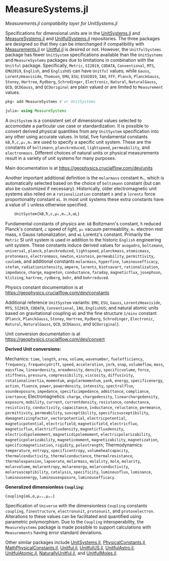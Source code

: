# MeasureSystems.jl

*Measurements.jl compatibility layer for UnitSystems.jl*

Specifications for dimensional units are in the [UnitSystems.jl](https://github.com/chakravala/UnitSystems.jl) and [MeasureSystems.jl](https://github.com/chakravala/MeasureSystems.jl) and [UnitfulSystems.jl](https://github.com/chakravala/UnitfulSystems.jl) repositories.
The three packages are designed so that they can be interchanged if compatibility with [Measurements.jl](https://github.com/JuliaPhysics/Measurements.jl) or [Unitful.jl](https://github.com/PainterQubits/Unitful.jl) is desired or not.
However, the `UnitfulSystems` package has fewer `UnitSystem` specifications available than the `UnitSystems` and `MeasureSystems` packages due to limitations in combination with the `Unitful` package.
Specifically, `Metric`, `SI2019`, `CODATA`, `Conventional`, `MTS`, `EMU2019`, `English`, and `EnglishUS` can have `Unitful` values; while `Gauss`, `LorentzHeaviside`, `Thomson`, `EMU`, `ESU`, `ESU2019`, `IAU`, `FFF`, `Planck`, `PlanckGauss`, `Stoney`, `Hartree`, `Rydberg`, `Schrodinger`, `Electronic`, `Natural`, `NaturalGauss`, `QCD`, `QCDGauss`, and `QCDoriginal` are plain valued or are limited to `Measurement` values.

```Julia
pkg> add MeasureSystems # or UnitSystems

julia> using MeasureSystems
```

A `UnitSystem` is a consistent set of dimensional values selected to accomodate a particular use case or standardization.
It is possible to convert derived physical quantities from any `UnitSystem` specification into any other using accurate values.
In total, five fundamental constants `kB,ħ,𝘤,μ₀,mₑ` are used to specify a specific unit system.
These are the constants of `boltzmann`, `planckreduced`, `lightspeed`, `permeability`, and `electronmass`.
Different choices of natural units or physical measurements result in a variety of unit systems for many purposes.

Main documentation is at https://geophysics.crucialflow.com/dev/units

Another important additional definition is the `molarmass` constant `Mᵤ`, which is automatically selected based on the choice of `boltzmann` constant (but can also be customized if necessary).
Historically, older electromagnetic unit systems also relied on a `rationalization` constant `λ` and a `lorentz` force proportionality constant `αL`.
In most unit systems these extra constants have a value of `1` unless otherwise specified.

```Julia
    UnitSystem{kB,ħ,𝘤,μ₀,mₑ,λ,αL}
```

Fundamental constants of physics are: `kB` Boltzmann's constant, `ħ` reduced Planck's constant, `𝘤` speed of light, `μ₀` vacuum permeability, `mₑ` electron rest mass, `λ` Gauss rationalization, and `αL` Lorentz's constant.
Primarily the `Metric` SI unit system is used in addition to the historic `English` engineering unit system.
These constants induce derived values for `avogadro`, `boltzmann`, `universal`, `planck`, `planckreduced`, `lightspeed`, `planckmass`, `atomicmass`, `protonmass`, `electronmass`, `newton`, `einstein`, `permeability`, `permittivity`, `coulomb`, and
additional constants `molarmass`, `hyperfine`, `luminousefficacy`, `stefan`, `radiationintensity`, `ampere`, `lorentz`, `biotsavart`, `rationalization`, `impedance`, `charge`, `magneton`, `conductance`, `faraday`, `magneticflux`, `josephson`, `klitzing`, `hartree`, `rydberg`, `bohr`, and `bohrreduced`.

Physics constant documentation is at https://geophysics.crucialflow.com/dev/constants

Additional reference `UnitSystem` variants: `EMU`, `ESU`, `Gauss`, `LorentzHeaviside`, `MTS`, `SI2019`, `CODATA`, `Conventional`, `IAU`, `EnglishUS`; and natural atomic units based on gravitational coupling `αG` and the fine structure `1/αinv` constant (`Planck`, `PlanckGauss`, `Stoney`, `Hartree`, `Rydberg`, `Schrodinger`, `Electronic`, `Natural`, `NaturalGauss`, `QCD`, `QCDGauss`, and `QCDoriginal`).

Unit conversion documentation is at https://geophysics.crucialflow.com/dev/convert

**Derived Unit conversions:**

Mechanics: `time`, `length`, `area`, `volume`, `wavenumber`, `fuelefficiency`, `frequency`, `frequencydrift`, `speed`, `acceleration`, `jerk`, `snap`, `volumeflow`,
`mass`, `massflow`, `lineardensity`, `areadensity`, `density`, `specificvolume`, `force`, `stiffness`, `pressure`, `compressibility`, `viscosity`, `diffusivity`, `rotationalinertia`, `momentum`, `angularmomentum`, `yank`, `energy`, `specificenergy`, `action`, `fluence`, `power`, `powerdensity`, `intensity`, `spectralflux`, `soundexposure`, `impedance`, `specificimpedance`, `admittance`, `compliance`, `inertance`;
Electromagnetics: `charge`, `chargedensity`, `linearchargedensity`, `exposure`, `mobility`, `current`, `currentdensity`, `resistance`, `conductance`, `resistivity`, `conductivity`, `capacitance`, `inductance`, `reluctance`, `permeance`, `permittivity`, `permeability`, `susceptibility`, `specificsusceptibility`, `demagnetizingfactor`, `vectorpotential`, `electricpotential`, `magneticpotential`, `electricfield`, `magneticfield`, `electricflux`, `magneticflux`, `electricfluxdensity`, `magneticfluxdensity`, `electricdipolemoment`, `magneticdipolemoment`, `electricpolarizability`, `magneticpolarizability`, `magneticmoment`, `magnetizability`, `magnetization`, `specificmagnetization`, `rigidity`, `polestrength`;
Thermodynamics: `temperature`, `entropy`, `specificentropy`, `volumeheatcapacity`, `thermalconductivity`, `thermalconductance`, `thermalresistance`, `thermalexpansion`, `lapserate`,
`molarmass`, `molality`, `mole`, `molarity`, `molarvolume`, `molarentropy`, `molarenergy`, `molarconductivity`, `molarsusceptibility`, `catalysis`, `specificity`,
`luminousflux`, `luminance`, `luminousenergy`, `luminousexposure`, `luminousefficacy`.

**Generalized dimensionless `Coupling`:**

```Julia
Coupling{αG,α,μₑᵤ,μₚᵤ}
```
Specification of `Universe` with the dimensionless `Coupling` constants `coupling`, `finestructure`, `electronunit`, `protonunit`, and `protonelectron`. Alterations to these values can be facilitated and quantified using parametric polymorphism.
Due to the `Coupling` interoperability, the `MeasureSystems` package is made possible to support calculations with `Measurements` having error standard deviations.

Other similar packages include [UnitSystems.jl](https://github.com/chakravala/UnitSystems.jl), [PhysicalConstants.jl](https://github.com/JuliaPhysics/PhysicalConstants.jl), [MathPhysicalConstants.jl](https://github.com/LaGuer/MathPhysicalConstants.jl), [Unitful.jl](https://github.com/PainterQubits/Unitful.jl.git), [UnitfulUS.jl](https://github.com/PainterQubits/UnitfulUS.jl), [UnitfulAstro.jl](https://github.com/JuliaAstro/UnitfulAstro.jl), [UnitfulAtomic.jl](https://github.com/sostock/UnitfulAtomic.jl), [NaturallyUnitful.jl](https://github.com/MasonProtter/NaturallyUnitful.jl), and [UnitfulMoles.jl](https://github.com/rafaqz/UnitfulMoles.jl).

